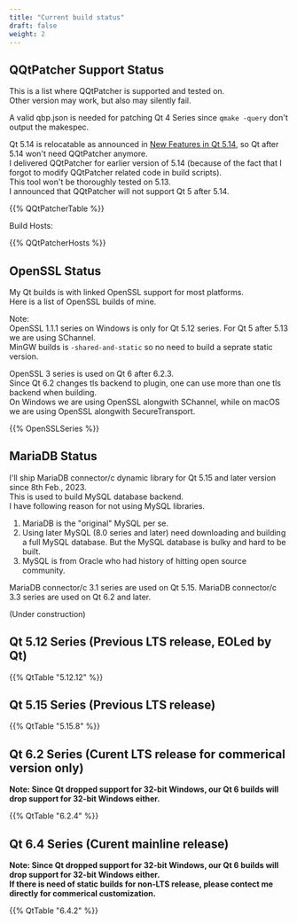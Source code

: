 ```yaml
---
title: "Current build status"
draft: false
weight: 2
---
```


## QQtPatcher Support Status

This is a list where QQtPatcher is supported and tested on.  
Other version may work, but also may silently fail.

A valid qbp.json is needed for patching Qt 4 Series since `qmake -query` don't output the makespec.

Qt 5.14 is relocatable as announced in [New Features in Qt 5.14](https://wiki.qt.io/New_Features_in_Qt_5.14), so Qt after 5.14 won't need QQtPatcher anymore.  
I delivered QQtPatcher for earlier version of 5.14 (because of the fact that I forgot to modify QQtPatcher related code in build scripts).  
This tool won't be thoroughly tested on 5.13.  
I announced that QQtPatcher will not support Qt 5 after 5.14.

{{% QQtPatcherTable %}}

Build Hosts:

{{% QQtPatcherHosts %}}

## OpenSSL Status

My Qt builds is with linked OpenSSL support for most platforms.  
Here is a list of OpenSSL builds of mine.

Note:   
OpenSSL 1.1.1 series on Windows is only for Qt 5.12 series. For Qt 5 after 5.13 we are using SChannel.  
MinGW builds is `-shared-and-static` so no need to build a seprate static version.

OpenSSL 3 series is used on Qt 6 after 6.2.3.  
Since Qt 6.2 changes tls backend to plugin, one can use more than one tls backend when building.  
On Windows we are using OpenSSL alongwith SChannel, while on macOS we are using OpenSSL alongwith SecureTransport.

{{% OpenSSLSeries %}}

## MariaDB Status

I'll ship MariaDB connector/c dynamic library for Qt 5.15 and later version since 8th Feb., 2023.  
This is used to build MySQL database backend.  
I have following reason for not using MySQL libraries.

1. MariaDB is the "original" MySQL per se.
1. Using later MySQL (8.0 series and later) need downloading and building a full MySQL database. But the MySQL database is bulky and hard to be built.
1. MySQL is from Oracle who had history of hitting open source community.

MariaDB connector/c 3.1 series are used on Qt 5.15.
MariaDB connector/c 3.3 series are used on Qt 6.2 and later.

(Under construction)

## Qt 5.12 Series (Previous LTS release, EOLed by Qt)

{{% QtTable "5.12.12" %}}

## Qt 5.15 Series (Previous LTS release)

{{% QtTable "5.15.8" %}}

## Qt 6.2 Series (Curent LTS release for commerical version only)

**Note: Since Qt dropped support for 32-bit Windows, our Qt 6 builds will drop support for 32-bit Windows either.**

{{% QtTable "6.2.4" %}}

## Qt 6.4 Series (Curent mainline release)

**Note: Since Qt dropped support for 32-bit Windows, our Qt 6 builds will drop support for 32-bit Windows either.**  
**If there is need of static builds for non-LTS release, please contect me directly for commerical customization.**

{{% QtTable "6.4.2" %}}
